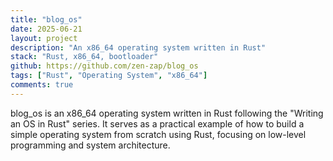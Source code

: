 ```yaml
---
title: "blog_os"
date: 2025-06-21
layout: project
description: "An x86_64 operating system written in Rust"
stack: "Rust, x86_64, bootloader"
github: https://github.com/zen-zap/blog_os
tags: ["Rust", "Operating System", "x86_64"]
comments: true
---
```


blog_os is an x86_64 operating system written in Rust following the "Writing an OS in Rust" series. It serves as a practical example of how to build a simple operating system from scratch using Rust, focusing on low-level programming and system architecture.
